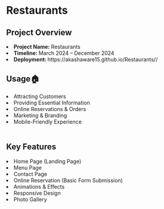 # Restaurants
<h2>Project Overview</h2>
<li><b><span>Project Name:</span></b> Restaurants</li>
<li><b><span>Timeline: </span></b>March 2024 – December 2024</li>
<li><b><span>Deployment: </span></b> <a herf=" https://akashaware15.github.io/Restaurants/"> https://akashaware15.github.io/Restaurants//</a></li>


<h2>Usage🏠</h2>
<li>Attracting Customers</li>
<li>Providing Essential Information</li>
<li>Online Reservations & Orders</li>
<li>Marketing & Branding</li>
<li>Mobile-Friendly Experience</li> <br>
<h2>Key Features</h2>
<li> Home Page (Landing Page)</li>
<li>Menu Page</li>
<li>Contact Page</li>
<li>Online Reservation (Basic Form Submission)</li>
<li> Animations & Effects</li>
<li>Responsive Design</li>
<li>Photo Gallery</li>
